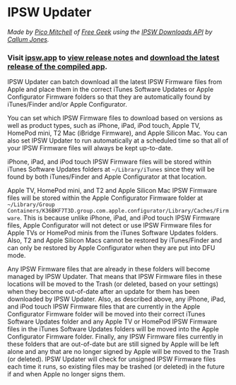 # IPSW Updater
*Made by [Pico Mitchell](https://randomapplications.com) of [Free Geek](https://www.freegeek.org) using the [IPSW Downloads API](https://ipsw.me) by [Callum Jones](https://ipsw.me/about).*

### Visit [ipsw.app](https://ipsw.app) to [view release notes](https://ipsw.app/download/updates.php) and [download the latest release of the compiled app](https://ipsw.app/download/).

IPSW Updater can batch download all the latest IPSW Firmware files from Apple and place them in the correct iTunes Software Updates or Apple Configurator Firmware folders so that they are automatically found by iTunes/Finder and/or Apple Configurator.

You can set which IPSW Firmware files to download based on versions as well as product types, such as iPhone, iPad, iPod touch, Apple TV, HomePod mini, T2 Mac (iBridge Firmware), and Apple Silicon Mac. You can also set IPSW Updater to run automatically at a scheduled time so that all of your IPSW Firmware files will always be kept up-to-date.

iPhone, iPad, and iPod touch IPSW Firmware files will be stored within iTunes Software Updates folders at `~/Library/iTunes` since they will be found by both iTunes/Finder and Apple Configurator at that location.

Apple TV, HomePod mini, and T2 and Apple Silicon Mac IPSW Firmware files will be stored within the Apple Configurator Firmware folder at `~/Library/Group Containers/K36BKF7T3D.group.com.apple.configurator/Library/Caches/Firmware`. This is because unlike iPhone, iPad, and iPod touch IPSW Firmware files, Apple Configurator will not detect or use IPSW Firmware files for Apple TVs or HomePod minis from the iTunes Software Updates folders. Also, T2 and Apple Silicon Macs cannot be restored by iTunes/Finder and can only be restored by Apple Configurator when they are put into DFU mode.

Any IPSW Firmware files that are already in these folders will become managed by IPSW Updater. That means that IPSW Firmware files in these locations will be moved to the Trash (or deleted, based on your settings) when they become out-of-date after an update for them has been downloaded by IPSW Updater. Also, as described above, any iPhone, iPad, and iPod touch IPSW Firmware files that are currently in the Apple Configurator Firmware folder will be moved into their correct iTunes Software Updates folder and any Apple TV or HomePod IPSW Firmware files in the iTunes Software Updates folders will be moved into the Apple Configurator Firmware folder. Finally, any IPSW Firmware files currently in these folders that are out-of-date but are still signed by Apple will be left alone and any that are no longer signed by Apple will be moved to the Trash (or deleted). IPSW Updater will check for unsigned IPSW Firmware files each time it runs, so existing files may be trashed (or deleted) in the future if and when Apple no longer signs them.
